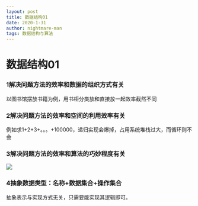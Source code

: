```yaml
---
layout: post
title: 数据结构01
date: 2020-1-31
author: nightmare-man
tags: 数据结构与算法
---
```

# 				数据结构01

### 1解决问题方法的效率和数据的组织方式有关

以图书馆摆放书籍为例，用书柜分类放和直接放一起效率截然不同

### 2解决问题方法的效率和空间的利用效率有关

例如求1+2+3+。。。+100000，递归实现会爆掉，占用系统堆栈过大，而循环则不会

### 3解决问题方法的效率和算法的巧妙程度有关

![](D:\upload\多项式求和.png)

### 4抽象数据类型：名称+数据集合+操作集合

抽象表示与实现方式无关，只需要能实现其逻辑即可。